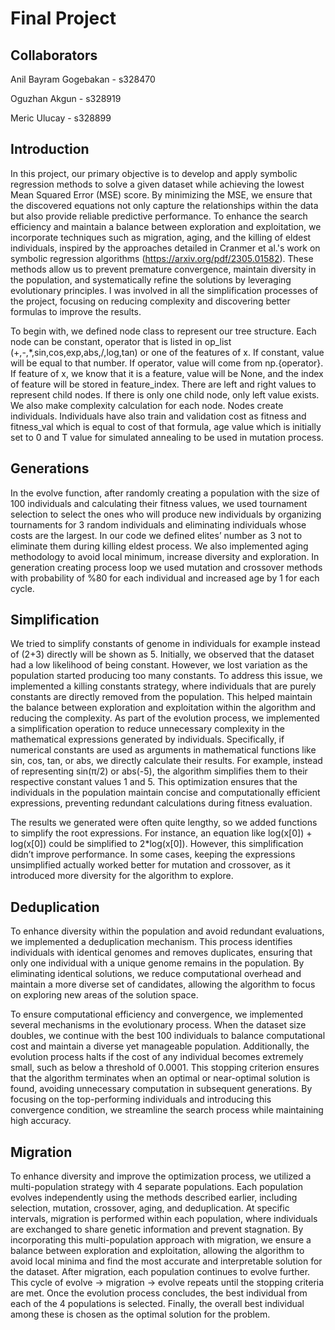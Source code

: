 # Final Project
## Collaborators
Anil Bayram Gogebakan - s328470

Oguzhan Akgun - s328919

Meric Ulucay - s328899
## Introduction
In this project, our primary objective is to develop and apply symbolic regression methods to solve a given dataset while achieving the lowest Mean Squared Error (MSE) score. By minimizing the MSE, we ensure that the discovered equations not only capture the relationships within the data but also provide reliable predictive performance. To enhance the search efficiency and maintain a balance between exploration and exploitation, we incorporate techniques such as migration, aging, and the killing of eldest individuals, inspired by the approaches detailed in Cranmer et al.'s work on symbolic regression algorithms (https://arxiv.org/pdf/2305.01582). These methods allow us to prevent premature convergence, maintain diversity in the population, and systematically refine the solutions by leveraging evolutionary principles. I was involved in all the simplification processes of the project, focusing on reducing complexity and discovering better formulas to improve the results.


To begin with, we defined node class to represent our tree structure. Each node can be constant, operator that is listed in op_list (+,-,*,sin,cos,exp,abs,/,log,tan) or one of the features of x. If constant, value will be equal to that number. If operator, value will come from np.{operator}. If feature of x, we know that it is a feature, value will be None, and the index of feature will be stored in feature_index. There are left and right values to represent child nodes. If there is only one child node, only left value exists. We also make complexity calculation for each node. Nodes create individuals. Individuals have also train and validation cost as fitness and fitness_val which is equal to cost of that formula, age value which is initially set to 0 and T value for simulated annealing to be used in mutation process.

## Generations
In the evolve function, after randomly creating a population with the size of 100 individuals and calculating their fitness values, we used tournament selection to select the ones who will produce new individuals by organizing tournaments for 3 random individuals and eliminating individuals whose costs are the largest. In our code we defined elites’ number as 3 not to eliminate them during killing eldest process. We also implemented aging methodology to avoid local minimum, increase diversity and exploration. In generation creating process loop we used mutation and crossover methods with probability of %80 for each individual and increased age by 1 for each cycle.

## Simplification
We tried to simplify constants of genome in individuals for example instead of (2+3) directly will be shown as 5. Initially, we observed that the dataset had a low likelihood of being constant. However, we lost variation as the population started producing too many constants. To address this issue, we implemented a killing constants strategy, where individuals that are purely constants are directly removed from the population. This helped maintain the balance between exploration and exploitation within the algorithm and reducing the complexity. As part of the evolution process, we implemented a simplification operation to reduce unnecessary complexity in the mathematical expressions generated by individuals. Specifically, if numerical constants are used as arguments in mathematical functions like sin, cos, tan, or abs, we directly calculate their results. For example, instead of representing sin(π/2) or abs(-5), the algorithm simplifies them to their respective constant values 1 and 5. This optimization ensures that the individuals in the population maintain concise and computationally efficient expressions, preventing redundant calculations during fitness evaluation.

The results we generated were often quite lengthy, so we added functions to simplify the root expressions. For instance, an equation like log(x[0]) + log(x[0]) could be simplified to 2*log(x[0]). However, this simplification didn’t improve performance. In some cases, keeping the expressions unsimplified actually worked better for mutation and crossover, as it introduced more diversity for the algorithm to explore.

## Deduplication 
To enhance diversity within the population and avoid redundant evaluations, we implemented a deduplication mechanism. This process identifies individuals with identical genomes and removes duplicates, ensuring that only one individual with a unique genome remains in the population. By eliminating identical solutions, we reduce computational overhead and maintain a more diverse set of candidates, allowing the algorithm to focus on exploring new areas of the solution space.

To ensure computational efficiency and convergence, we implemented several mechanisms in the evolutionary process. When the dataset size doubles, we continue with the best 100 individuals to balance computational cost and maintain a diverse yet manageable population. Additionally, the evolution process halts if the cost of any individual becomes extremely small, such as below a threshold of 0.0001. This stopping criterion ensures that the algorithm terminates when an optimal or near-optimal solution is found, avoiding unnecessary computation in subsequent generations. By focusing on the top-performing individuals and introducing this convergence condition, we streamline the search process while maintaining high accuracy.

## Migration
To enhance diversity and improve the optimization process, we utilized a multi-population strategy with 4 separate populations. Each population evolves independently using the methods described earlier, including selection, mutation, crossover, aging, and deduplication. At specific intervals, migration is performed within each population, where individuals are exchanged to share genetic information and prevent stagnation. By incorporating this multi-population approach with migration, we ensure a balance between exploration and exploitation, allowing the algorithm to avoid local minima and find the most accurate and interpretable solution for the dataset. After migration, each population continues to evolve further. This cycle of evolve → migration → evolve repeats until the stopping criteria are met. Once the evolution process concludes, the best individual from each of the 4 populations is selected. Finally, the overall best individual among these is chosen as the optimal solution for the problem.

